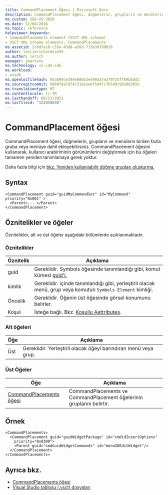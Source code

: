 ```yaml
---
title: CommandPlacement Öğesi | Microsoft Docs
description: CommandPlacement öğesi, düğmelerin, grupların ve menülerin birden fazla gruba veya menüye dahil ekleyebilirsiniz.
ms.custom: SEO-VS-2020
ms.date: 11/04/2016
ms.topic: reference
helpviewer_keywords:
- CommandPlacements element (VSCT XML schema)
- VSCT XML schema elements, CommandPlacements
ms.assetid: 2cbd7ac8-c55a-43d8-a26d-713b3d790016
author: leslierichardson95
ms.author: lerich
manager: jmartens
ms.technology: vs-ide-sdk
ms.workload:
- vssdk
ms.openlocfilehash: 95a690ce394e088e3e490aa7e279725ff69bbdd1
ms.sourcegitcommit: 68897da7d74c31ae1ebf5d47c7b5ddc9b108265b
ms.translationtype: MT
ms.contentlocale: tr-TR
ms.lasthandoff: 08/13/2021
ms.locfileid: "122058038"
---
```

# <a name="commandplacement-element"></a>CommandPlacement öğesi
CommandPlacement öğesi, düğmelerin, grupların ve menülerin birden fazla gruba veya menüye dahil ekleyebilirsiniz. CommandPlacement öğesini kullanarak, kullanıcı arabiriminin görünümlerini değiştirmek için bu öğeleri tamamen yeniden tanımlamaya gerek yoktur.

 Daha fazla bilgi için [bkz. Yeniden kullanılabilir düğme grupları oluşturma.](../extensibility/creating-reusable-groups-of-buttons.md)

## <a name="syntax"></a>Syntax

```
<CommandPlacement guid="guidMyCommandSet" id="MyCommand" priority="0x001" >
  <Parent>... </Parent>
</CommandPlacement>
```

## <a name="attributes-and-elements"></a>Öznitelikler ve öğeler
 Öznitelikler, alt ve üst öğeler aşağıdaki bölümlerde açıklanmaktadır.

### <a name="attributes"></a>Öznitelikler

|Öznitelik|Açıklama|
|---------------|-----------------|
|guid|Gereklidir. Symbols öğesinde tanımlandığı gibi, komut kümesi [guid'i.](../extensibility/symbols-element.md)|
|kimlik|Gereklidir. içinde tanımlandığı gibi, yerleştiril olacak menü, grup veya komutun `Symbols Element` kimliği.|
|Öncelik|Gereklidir. Öğenin üst öğesinde görsel konumunu belirler.|
|Koşul|İsteğe bağlı. Bkz. [Koşullu Aattributes](../extensibility/vsct-xml-schema-conditional-attributes.md).|

### <a name="child-elements"></a>Alt öğeleri

|Öğe|Açıklama|
|-------------|-----------------|
|Üst|Gereklidir. Yerleştiril olacak öğeyi barındıran menü veya grup.|

### <a name="parent-elements"></a>Üst Öğeler

|Öğe|Açıklama|
|-------------|-----------------|
|[CommandPlacements öğesi](../extensibility/commandplacements-element.md)|CommandPlacements ve CommandPlacement öğelerinin gruplarını belirtir.|

## <a name="example"></a>Örnek

```
<CommandPlacements>
  <CommandPlacement guid="guidWidgetPackage" id="cmdidInsertOptions"
    priority="0x0300">
    <Parent guid="cmdGuidWidgetCommands" id="menuIDEditWidget"/>
  </CommandPlacement>
</CommandPlacements>
```

## <a name="see-also"></a>Ayrıca bkz.
- [CommandPlacements öğesi](../extensibility/commandplacements-element.md)
- [Visual Studio tablosu (.vsct) dosyaları](../extensibility/internals/visual-studio-command-table-dot-vsct-files.md)
